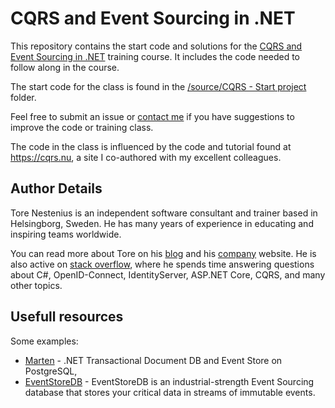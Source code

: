 # CQRS and Event Sourcing in .NET
This repository contains the start code and solutions for the <a href="https://learning.oreilly.com/live-events/cqrs-and-event-sourcing-in-net/0636920080710/0636920080709/" target="_blank">CQRS and Event Sourcing in .NET</a> training course. It includes the code needed to follow along in the course.   

The start code for the class is found in the <a href="https://github.com/tndataab/cqrs-and-event-sourcing-in-dotnet/tree/main/source/CQRS%20-%20Start%20project" target="_blank">/source/CQRS - Start project</a> folder.

Feel free to submit an issue or <a href="https://tn-data.se/contact/" target="_blank">contact me</a> if you have suggestions to improve the code or training class.

The code in the class is influenced by the code and tutorial found at <a href="https://cqrs.nu" target="_blank">https://cqrs.nu</a>, a site I co-authored with my excellent colleagues. 

## Author Details

Tore Nestenius is an independent software consultant and trainer based in Helsingborg, Sweden. He has many years of experience in educating and inspiring teams worldwide.


You can read more about Tore on his [blog](https://nestenius.se/) and his  [company](https://tn-data.se/) website. He is also active on [stack overflow](https://stackoverflow.com/users/68490/tore-nestenius), where he spends time answering questions about C#, OpenID-Connect, IdentityServer, ASP.NET Core, CQRS, and many other topics.

## Usefull resources

Some examples:

- [Marten](https://martendb.io/) - .NET Transactional Document DB and Event Store on PostgreSQL,
- [EventStoreDB](https://www.eventstore.com/eventstoredb) - EventStoreDB is an industrial-strength Event Sourcing database that stores your critical data in streams of immutable events.
